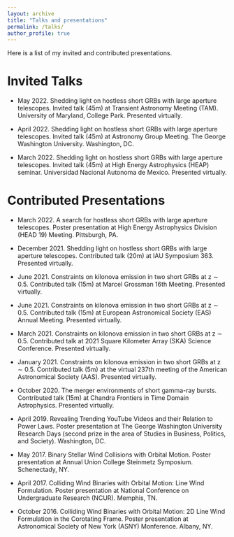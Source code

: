 ```yaml
---
layout: archive
title: "Talks and presentations"
permalink: /talks/
author_profile: true
---
```


Here is a list of my invited and contributed presentations.

Invited Talks
======
* May 2022. Shedding light on hostless short GRBs with large aperture telescopes. Invited talk (45m) at Transient Astronomy Meeting (TAM). University of Maryland, College Park. Presented virtually.
    
* April 2022. Shedding light on hostless short GRBs with large aperture telescopes. Invited talk (45m) at Astronomy Group Meeting. The George Washington University. Washington, DC.
    
* March 2022. Shedding light on hostless short GRBs with large aperture telescopes. Invited talk (45m) at High Energy Astrophysics (HEAP) seminar. Universidad Nacional Autonoma de Mexico. Presented virtually. 

Contributed Presentations
======

* March 2022. A search for hostless short GRBs with large aperture telescopes. Poster presentation at High Energy Astrophysics Division (HEAD 19) Meeting. Pittsburgh, PA. 

* December 2021. Shedding light on hostless short GRBs with large aperture telescopes. Contributed talk (20m) at IAU Symposium 363. Presented virtually. 
    
* June 2021. Constraints on kilonova emission in two short GRBs at z $\sim$ 0.5. Contributed talk (15m) at Marcel Grossman 16th Meeting. Presented virtually. 

* June 2021. Constraints on kilonova emission in two short GRBs at z $\sim$ 0.5. Contributed talk (15m) at European Astronomical Society (EAS) Annual Meeting. Presented virtually. 

* March 2021. Constraints on kilonova emission in two short GRBs at z $\sim$ 0.5. Contributed talk at 2021 Square Kilometer Array (SKA) Science Conference. Presented virtually.

* January 2021. Constraints on kilonova emission in two short GRBs at z $\sim$ 0.5. Contributed talk (5m) at the virtual 237th meeting of the American Astronomical Society (AAS). Presented virtually.

* October 2020. The merger environments of short gamma-ray bursts. Contributed talk (15m) at Chandra Frontiers in Time Domain Astrophysics. Presented virtually.

* April 2019. Revealing Trending YouTube Videos and their Relation to Power Laws. Poster presentation at The George Washington University Research Days (second prize in the area of Studies in Business, Politics, and Society). Washington, DC.

* May 2017. Binary Stellar Wind Collisions with Orbital Motion. Poster presentation at Annual Union College Steinmetz Symposium. Schenectady, NY.

* April 2017. Colliding Wind Binaries with Orbital Motion: Line Wind Formulation. Poster presentation at National Conference on Undergraduate Research (NCUR). Memphis, TN.

* October 2016. Colliding Wind Binaries with Orbital Motion: 2D Line Wind Formulation in the Corotating Frame. Poster presentation at Astronomical Society of New York (ASNY) Monference. Albany, NY.
